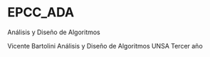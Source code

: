 # EPCC_ADA
Análisis y Diseño de Algoritmos

Vicente Bartolini
Análisis y Diseño de Algoritmos
UNSA
Tercer año
